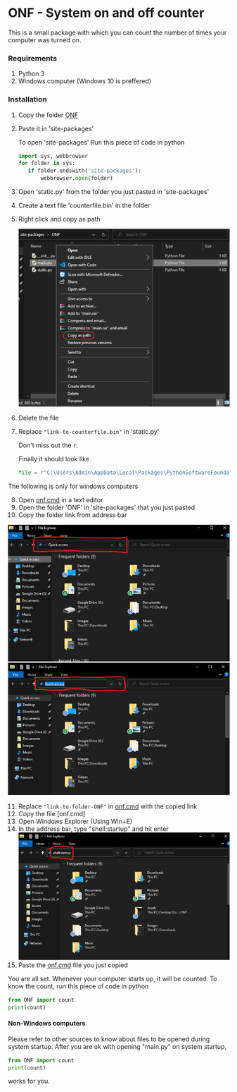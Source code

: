 # ONF - System on and off counter

This is a small package with which you can count the number of times your computer was turned on.

### Requirements
1. Python 3
2. Windows computer (Windows 10 is preffered)

### Installation
1. Copy the folder [ONF](.\ONF)
2. Paste it in 'site-packages'
   
   To open 'site-packages'
   Run this piece of code in python
   
   ```python
   import sys, webbrowser
   for folder in sys:
      if folder.endswith('site-packages'):
          webbrowser.open(folder)
   ```

3. Open 'static.py' from the folder you just pasted in 'site-packages'
4. Create a text file 'counterfile.bin' in the folder
5. Right click and copy as path

   ![copy-as-path](Assets\Images\copy-as-path.png)

6. Delete the file
7. Replace `"link-to-counterfile.bin"` in 'static.py'

   Don't miss out the `r`.

   Finally it should look like
   ```python
   file = r"C:\Users\Admin\AppData\Local\Packages\PythonSoftwareFoundation.Python.3.10_qbz5n2kfra8p0\LocalCache\local-packages\Python310\site-packages\ONF\counterfile.bin"
   ```

The following is only for windows computers

8. Open [onf.cmd](.\Assets\onf.cmd) in a text editor
9. Open the folder 'ONF' in 'site-packages' that you just pasted
10. Copy the folder link from address bar

   ![explorer-addressbar-01](Assets\Images\explorer-addressbar-01.png)
   ![explorer-addressbar-02](Assets\Images\explorer-addressbar-02.png)

11. Replace ```"link-to-folder-ONF"``` in [onf.cmd](.\Assets\onf.cmd) with the copied link
12. Copy the file [onf.cmd]
13. Open Windows Explorer (Using Win+E)
14. In the address bar, type "shell:startup" and hit enter
   ![explorer-addressbar-03](Assets\Images\explorer-addressbar-03.png)
15. Paste the [onf.cmd](.\Assets\onf.cmd) file you just copied

You are all set. Whenever your computer starts up, it will be counted.
To know the count, run this piece of code in python
```python
from ONF import count
print(count)
```


#### Non-Windows computers
Please refer to other sources to know about files to be opened during system startup.
After you are ok with opening "main.py" on system startup,
```python
from ONF import count
print(count)
```
works for you.